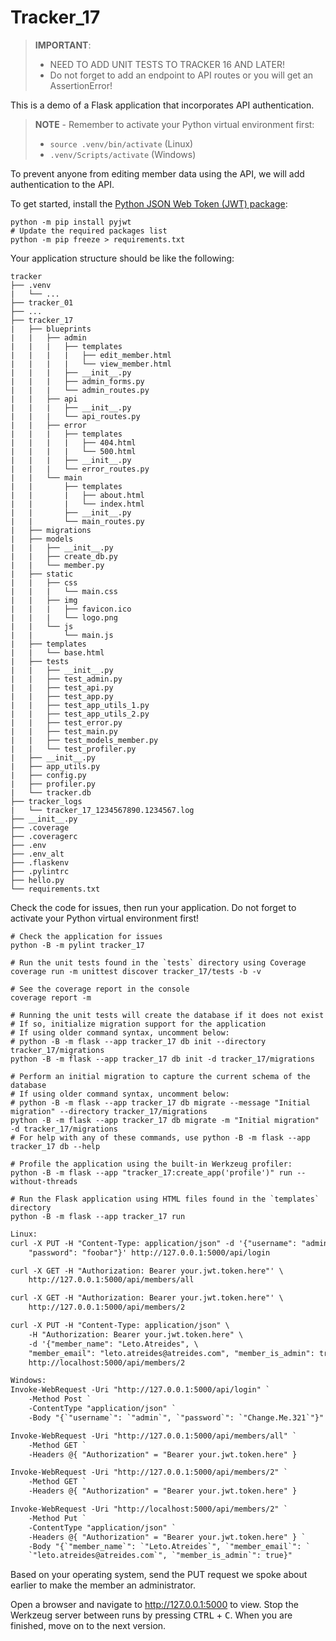 # Tracker_17

> **IMPORTANT**:
> - NEED TO ADD UNIT TESTS TO TRACKER 16 AND LATER!
> - Do not forget to add an endpoint to API routes or you will get an AssertionError!

This is a demo of a Flask application that incorporates API authentication.

> **NOTE** - Remember to activate your Python virtual environment first:
>
> - `source .venv/bin/activate` (Linux)
> - `.venv/Scripts/activate` (Windows)

To prevent anyone from editing member data using the API, we will add authentication to the API.

To get started, install the [Python JSON Web Token (JWT) package](https://pyjwt.readthedocs.io):

```shell
python -m pip install pyjwt
# Update the required packages list
python -m pip freeze > requirements.txt
```

Your application structure should be like the following:

```text
tracker
├── .venv
|   └── ...
├── tracker_01
├── ...
├── tracker_17
|   ├── blueprints
|   |   ├── admin
|   |   |   ├── templates
|   |   |   |   ├── edit_member.html
|   |   |   |   └── view_member.html
|   |   |   ├── __init__.py
|   |   |   ├── admin_forms.py
|   |   |   └── admin_routes.py
|   |   ├── api
|   |   |   ├── __init__.py
|   |   |   └── api_routes.py
|   |   ├── error
|   |   |   ├── templates
|   |   |   |   ├── 404.html
|   |   |   |   └── 500.html
|   |   |   ├── __init__.py
|   |   |   └── error_routes.py
|   |   └── main
|   |       ├── templates
|   |       |   ├── about.html
|   |       |   └── index.html
|   |       ├── __init__.py
|   |       └── main_routes.py
|   ├── migrations
|   ├── models
|   |   ├── __init__.py
|   |   ├── create_db.py
|   |   └── member.py
|   ├── static
|   |   ├── css
|   |   |   └── main.css
|   |   ├── img
|   |   |   ├── favicon.ico
|   |   |   └── logo.png
|   |   └── js
|   |       └── main.js
|   ├── templates
|   |   └── base.html
|   ├── tests
|   |   ├── __init__.py
|   |   ├── test_admin.py
|   |   ├── test_api.py
|   |   ├── test_app.py
|   |   ├── test_app_utils_1.py
|   |   ├── test_app_utils_2.py
|   |   ├── test_error.py
|   |   ├── test_main.py
|   |   ├── test_models_member.py
|   |   └── test_profiler.py
|   ├── __init__.py
|   ├── app_utils.py
|   ├── config.py
|   ├── profiler.py
|   └── tracker.db
├── tracker_logs
|   └── tracker_17_1234567890.1234567.log
├── __init__.py
├── .coverage
├── .coveragerc
├── .env
├── .env_alt
├── .flaskenv
├── .pylintrc
├── hello.py
└── requirements.txt
```

Check the code for issues, then run your application. Do not forget to activate your Python virtual environment first!

```shell
# Check the application for issues
python -B -m pylint tracker_17

# Run the unit tests found in the `tests` directory using Coverage
coverage run -m unittest discover tracker_17/tests -b -v

# See the coverage report in the console
coverage report -m

# Running the unit tests will create the database if it does not exist
# If so, initialize migration support for the application
# If using older command syntax, uncomment below:
# python -B -m flask --app tracker_17 db init --directory tracker_17/migrations
python -B -m flask --app tracker_17 db init -d tracker_17/migrations

# Perform an initial migration to capture the current schema of the database
# If using older command syntax, uncomment below:
# python -B -m flask --app tracker_17 db migrate --message "Initial migration" --directory tracker_17/migrations
python -B -m flask --app tracker_17 db migrate -m "Initial migration" -d tracker_17/migrations
# For help with any of these commands, use python -B -m flask --app tracker_17 db --help

# Profile the application using the built-in Werkzeug profiler:
python -B -m flask --app "tracker_17:create_app('profile')" run --without-threads

# Run the Flask application using HTML files found in the `templates` directory
python -B -m flask --app tracker_17 run
```

```txt
Linux:
curl -X PUT -H "Content-Type: application/json" -d '{"username": "admin", \
    "password": "foobar"}' http://127.0.0.1:5000/api/login

curl -X GET -H "Authorization: Bearer your.jwt.token.here"' \
    http://127.0.0.1:5000/api/members/all

curl -X GET -H "Authorization: Bearer your.jwt.token.here"' \
    http://127.0.0.1:5000/api/members/2

curl -X PUT -H "Content-Type: application/json" \
    -H "Authorization: Bearer your.jwt.token.here" \
    -d '{"member_name": "Leto.Atreides", \
    "member_email": "leto.atreides@atreides.com", "member_is_admin": true}' \
    http://localhost:5000/api/members/2

Windows:
Invoke-WebRequest -Uri "http://127.0.0.1:5000/api/login" `
    -Method Post `
    -ContentType "application/json" `
    -Body "{`"username`": `"admin`", `"password`": `"Change.Me.321`"}"

Invoke-WebRequest -Uri "http://127.0.0.1:5000/api/members/all" `
    -Method GET `
    -Headers @{ "Authorization" = "Bearer your.jwt.token.here" }

Invoke-WebRequest -Uri "http://127.0.0.1:5000/api/members/2" `
    -Method GET `
    -Headers @{ "Authorization" = "Bearer your.jwt.token.here" }

Invoke-WebRequest -Uri "http://localhost:5000/api/members/2" `
    -Method Put `
    -ContentType "application/json" `
    -Headers @{ "Authorization" = "Bearer your.jwt.token.here" } `
    -Body "{`"member_name`": `"Leto.Atreides`", `"member_email`": `
    `"leto.atreides@atreides.com`", `"member_is_admin`": true}"
```

Based on your operating system, send the PUT request we spoke about earlier to make the member an administrator.

Open a browser and navigate to <http://127.0.0.1:5000> to view. Stop the Werkzeug server between runs by pressing <kbd>CTRL</kbd> +  <kbd>C</kbd>. When you are finished, move on to the next version.
